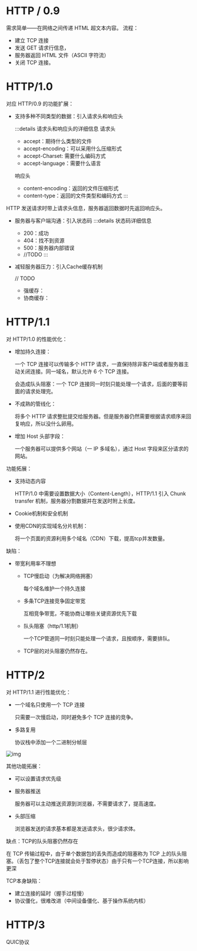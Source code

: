 # HTTP / 0.9
需求简单——在网络之间传递 HTML 超文本内容。
流程：
- 建立 TCP 连接
- 发送 GET 请求行信息，
- 服务器返回 HTML 文件（ASCII 字符流）
- 关闭 TCP 连接。
# HTTP/1.0
对应 HTTP/0.9 的功能扩展：
- 支持多种不同类型的数据：引入请求头和响应头

  :::details 请求头和响应头的详细信息
  请求头
  - accept：期待什么类型的文件
  - accept-encoding：可以采用什么压缩形式
  - accept-Charset: 需要什么编码方式
  - accept-language：需要什么语言

  响应头
  - content-encoding：返回的文件压缩形式
  - content-type：返回的文件类型和编码方式
  :::

  
HTTP 发送请求时带上请求头信息，服务器返回数据时先返回响应头。
- 服务器与客户端沟通：引入状态码
  :::details 状态码详细信息
  - 200：成功
  - 404：找不到资源
  - 500：服务器内部错误
  - //TODO
  :::
- 减轻服务器压力：引入Cache缓存机制

  // TODO
  - 强缓存：
  - 协商缓存：

# HTTP/1.1

对 HTTP/1.0 的性能优化：
- 增加持久连接：

  一个 TCP 连接可以传输多个 HTTP 请求，一直保持除非客户端或者服务器主动关闭连接。同一域名，默认允许 6 个 TCP 连接。
  
  会造成队头阻塞：一个 TCP 连接同一时刻只能处理一个请求，后面的要等前面的请求处理完。
- 不成熟的管线化：

  将多个 HTTP 请求整批提交给服务器。但是服务器仍然需要根据请求顺序来回复响应，所以没什么卵用。
- 增加 Host 头部字段：

  一个服务器可以提供多个网站（一 IP 多域名），通过 Host 字段来区分请求的网站。


功能拓展：
- 支持动态内容

  HTTP/1.0 中需要设置数据大小（Content-Length），HTTP/1.1 引入 Chunk transfer 机制，服务器分割数据并在发送时附上长度。

- Cookie机制和安全机制


- 使用CDN的实现域名分片机制：

  将一个页面的资源利用多个域名（CDN）下载，提高tcp并发数量。


缺陷：

- 带宽利用率不理想

  - TCP慢启动（为解决网络拥塞）

    每个域名维护一个持久连接

  - 多条TCP连接竞争固定带宽
  
    互相竞争带宽，不能协商让哪些关键资源优先下载

  - 队头阻塞（http/1.1机制）

    一个TCP管道同一时刻只能处理一个请求，且按顺序，需要排队。


  - TCP层的对头阻塞仍然存在。

    



# HTTP/2
对 HTTP/1.1 进行性能优化：

- 一个域名只使用一个 TCP 连接
 
  只需要一次慢启动，同时避免多个 TCP 连接的竞争。

- 多路复用

  协议栈中添加一个二进制分帧层

![img](https://static001.geekbang.org/resource/image/86/6a/86cdf01a3af7f4f755d28917e58aae6a.png?wh=1142*1156)




其他功能拓展：
- 可以设置请求优先级
- 服务器推送

  服务器可以主动推送资源到浏览器，不需要请求了，提高速度。
- 头部压缩

  浏览器发送的请求基本都是发送请求头，很少请求体。


缺点：TCP的队头阻塞仍然存在

在 TCP 传输过程中，由于单个数据包的丢失而造成的阻塞称为 TCP 上的队头阻塞。（丢包了整个TCP连接就会处于暂停状态）由于只有一个TCP连接，所以影响更深



TCP本身缺陷：

- 建立连接的延时（握手过程慢）
- 协议僵化，很难改进（中间设备僵化、基于操作系统内核）


# HTTP/3

QUIC协议
